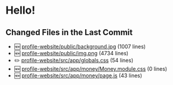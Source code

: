 # Hello!

<!-- CHANGED_FILES_START -->
## Changed Files in the Last Commit
- 🆕 [profile-website/public/background.jpg](./profile-website/public/background.jpg) (1007 lines)
- 🆕 [profile-website/public/img.png](./profile-website/public/img.png) (4734 lines)
- ✏️ [profile-website/src/app/globals.css](./profile-website/src/app/globals.css) (54 lines)
- 🆕 [profile-website/src/app/money/Money.module.css](./profile-website/src/app/money/Money.module.css) (0 lines)
- 🆕 [profile-website/src/app/money/page.js](./profile-website/src/app/money/page.js) (43 lines)
<!-- CHANGED_FILES_END -->
